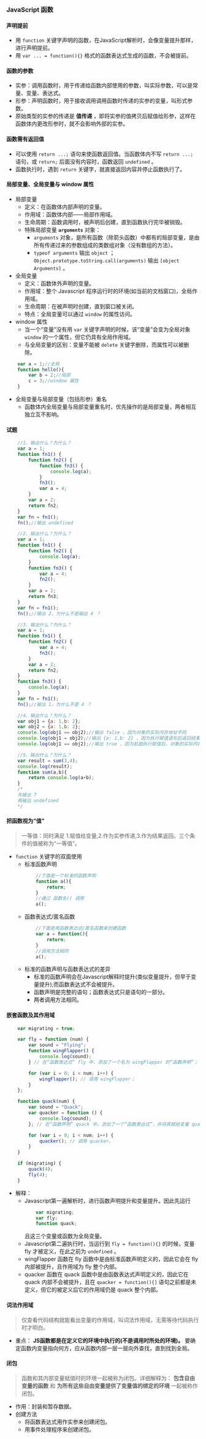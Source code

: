 ### JavaScript 函数

#### 声明提前
+ 用 `function` 关键字声明的函数，在JavaScript解析时，会像变量提升那样，进行声明提前。
+ 用 `var ... = function(){}` 格式的函数表达式生成的函数，不会被提前。

#### 函数的参数
+ 实参：调用函数时，用于传递给函数内部使用的参数，叫实际参数，可以是常量、变量、表达式。
+ 形参：声明函数时，用于接收调用调用函数时传递的实参的变量，叫形式参数。
+ 原始类型的实参的传递是 **值传递** ，即将实参的值拷贝后赋值给形参，这样在函数体内更改形参时，就不会影响外部的实参。

#### 函数需有返回值
+ 可以使用 `return ...;` 语句来使函数返回值。当函数体内不写 `return ...;` 语句，或 `return;` 后面没有内容时，函数返回 `undefined` 。
+ 函数执行时，遇到 `return` 关键字，就直接返回内容并停止函数执行了。

#### 局部变量、全局变量与 window 属性
+ 局部变量
  - 定义：在函数体内部声明的变量。
  - 作用域：函数体内部——局部作用域。
  - 生命周期：函数调用时，被声明后创建，直到函数执行完毕被销毁。
  - 特殊局部变量 **`arguments`** 对象：
    + `arguments` 对象，是所有函数（除箭头函数）中都有的局部变量，是由所有传递过来的参数组成的类数组对象（没有数组的方法）。
    + `typeof arguments` 输出 `object` ； `Object.prototype.toString.call(arguments)` 输出 `[object Arguments]` 。
+ 全局变量
  - 定义：函数体外声明的变量。
  - 作用域：整个 Javascript 程序运行时的环境(如当前的文档窗口)，全局作用域。
  - 生命周期：在被声明时创建，直到窗口被关闭。
  - 特点：全局变量可以通过 `window` 的属性访问。
+ window 属性
  - 当一个“变量”没有用 `var` 关键字声明的时候，该“变量”会变为全局对象 `window` 的一个属性，但它仍具有全局作用域。
  - 与全局变量的区别：变量不能被 `delete` 关键字删除，而属性可以被删除。
```js
    var a = 1;//全局
    function hello(){
        var b = 2;//局部
        c = 3;//window 属性
    }
```
+ 全局变量与局部变量（包括形参）重名
  - 函数体内全局变量与局部变量重名时，优先操作的是局部变量，两者相互独立互不影响。

#### 试题
```js
    //1、输出什么？为什么？
    var a = 1;
    function fn1() {
        function fn2() {
            function fn3() {
                console.log(a);
            }
            fn3();
            var a = 4;
        }
        var a = 2;
        return fn2;
    }
    var fn = fn1();
    fn();//输出 undefined

    //2、输出什么？为什么？
    var a = 1;
    function fn1() {
        function fn2() {
            console.log(a);
        }
        function fn3() {
            var a = 4;
            fn2();
        }
        var a = 2;
        return fn3;
    }
    var fn = fn1();
    fn();//输出 2，为什么不是输出 4 ？

    //3、输出什么？为什么？
    var a = 1;
    function fn1() {
        function fn2() {
            var a = 4;
            fn3();
        }
        var a = 2;
        return fn2;
    }
    function fn3() {
        console.log(a);
    }
    var fn = fn1();
    fn();//输出 1，为什么不是 4 ？

    //4、输出什么？为什么？
    var obj1 = {a: 1,b: 2};
    var obj2 = {a: 1,b: 2};
    console.log(obj1 == obj2);//输出 false ，因为对象的实际内存地址不同
    console.log(obj1 = obj2);//输出 {a: 1,b: 2} ，因为执行赋值语句后返回结果
    console.log(obj1 == obj2);//输出 true ，因为前面执行赋值后，对象的实际内存地址相同

    //5、输出什么？为什么？
    var result = sum(3,4);
    console.log(result);
    function sum(a,b){
        return console.log(a+b);
    }
    /*
    先输出 7
    再输出 undefined
    */
```

#### 把函数视为“值”
> 一等值：同时满足 1.赋值给变量,2.作为实参传递,3.作为结果返回。三个条件的值被称为“一等值”。
+ `function` 关键字的双面使用
  - 标准函数声明
    ```js
        //下面是一个标准的函数声明 
        function a(){
            return;
        }
        //通过 函数名() 调用
        a();
    ```
  - 函数表达式/匿名函数 
    ```js
        //下面是用函数表达式/匿名函数来创建函数
        var a = function(){
            return;
        }
        //调用方法相同
        a();
    ```
  - 标准的函数声明与函数表达式的差异
    + 标准的函数声明会在Javascript解释时提升(类似变量提升，但早于变量提升);而函数表达式不会被提升。
    + 函数声明是完整的语句；函数表达式只是语句的一部分。
    + 两者调用方法相同。

#### 嵌套函数及其作用域
```js
    var migrating = true;

    var fly = function (num) {
        var sound = "Flying";
        function wingFlapper() {
            console.log(sound);
        } // 在“函数表达式” fly 中，添加了一个名为 wingFlapper 的“函数声明”；

        for (var i = 0; i < num; i++) {
            wingFlapper(); // 调用 wingFlapper；
        }
    };

    function quack(num) {
        var sound = "Quack";
        var quacker = function () {
            console.log(sound);
        }; // 在“函数声明” quack 中，添加了一个“函数表达式”，并将其赋给变量 quacker；

        for (var i = 0; i < num; i++) {
            quacker(); // 调用 quacker。
        }
    }

    if (migrating) {
        quack(4);
        fly(4);
    }
```
+ 解释：
  - Javascript第一遍解析时，进行函数声明提升和变量提升。因此先运行
    ```js
        var migrating;
        var fly;
        function quack;
    ```
    且这三个变量或函数为全局变量。
  - Javascript第二遍执行时，当运行到 `fly = function(){}` 的时候，变量 fly 才被定义，在此之前为 `undefined` 。
  - wingFlapper 函数在 fly 函数中是由标准函数声明定义的，因此它会在 fly 内部被提升，且作用域为 fly 整个内部。
  - quacker 函数在 quack 函数中是由函数表达式声明定义的，因此它在 quack 内部不会被提升，且在 `quacker = function(){]` 语句之前都是未定义，但它的被定义后它的作用域仍是 quack 整个内部。

#### 词法作用域
> 仅查看代码结构就能看出变量的作用域，叫词法作用域，无需等待代码执行时才明白。
+ 重点： **JS函数都是在定义它的环境中执行的(不是调用时所处的环境)。** 要确定函数内变量指向何方，应从函数内部一层一层向外查找，直到找到全局。

#### 闭包
> 函数和其内部变量赋值时的环境一起被称为闭包。详细解释为： **包含自由变量的函数** 和 **为所有这些自由变量提供了变量值的绑定的环境** 一起被称作闭包。
+ 作用：封装和暂存数据。
+ 创建方法
  - 将函数表达式用作实参来创建闭包。
  - 用事件处理程序来创建闭包。